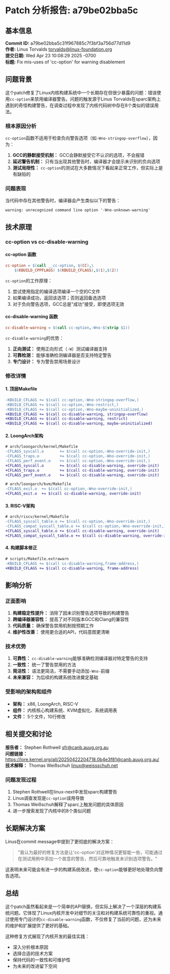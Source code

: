 # Patch 分析报告: a79be02bba5c

## 基本信息

**Commit ID:** a79be02bba5c31f967885c7f3bf3a756d77d11d9  
**作者:** Linus Torvalds <torvalds@linux-foundation.org>  
**提交日期:** Wed Apr 23 10:08:29 2025 -0700  
**标题:** Fix mis-uses of 'cc-option' for warning disablement  

## 问题背景

这个patch修复了Linux内核构建系统中一个长期存在但很少暴露的问题：错误使用`cc-option`来禁用编译器警告。问题的触发源于Linus Torvalds在sparc架构上遇到的奇怪构建警告，在调查过程中发现了内核代码树中存在8个类似的错误用法。

### 根本原因分析

`cc-option`函数不适用于检查负向警告选项（如`-Wno-stringop-overflow`），因为：

1. **GCC的静默接受机制：** GCC会静默接受它不认识的选项，不会报错
2. **延迟警告机制：** 只有当出现其他警告时，编译器才会提示未识别的负向选项
3. **测试局限性：** `cc-option`的测试在大多数情况下看起来正常工作，但实际上是有缺陷的

### 问题表现

当代码中存在其他警告时，编译器会产生类似以下的警告：
```
warning: unrecognized command line option '-Wno-unknown-warning'
```

## 技术原理

### cc-option vs cc-disable-warning

#### cc-option 函数
```makefile
cc-option = $(call __cc-option, $(CC),\
	$(KBUILD_CPPFLAGS) $(KBUILD_CFLAGS),$(1),$(2))
```

`cc-option`的工作原理：
1. 尝试使用指定的编译选项编译一个空的C文件
2. 如果编译成功，返回该选项；否则返回备选选项
3. 对于负向警告选项，GCC总是"成功"接受，即使选项无效

#### cc-disable-warning 函数
```makefile
cc-disable-warning = $(call cc-option,-Wno-$(strip $1))
```

`cc-disable-warning`的优势：
1. **正向测试：** 使用正向形式（`-W`）测试编译器支持
2. **可靠检测：** 能够准确检测编译器是否支持特定警告
3. **专门设计：** 专为警告禁用场景设计

### 修改详情

#### 1. 顶层Makefile
```diff
-KBUILD_CFLAGS += $(call cc-option,-Wno-stringop-overflow,)
-KBUILD_CFLAGS += $(call cc-option,-Wno-restrict,)
-KBUILD_CFLAGS += $(call cc-option,-Wno-maybe-uninitialized,)
+KBUILD_CFLAGS += $(call cc-disable-warning, stringop-overflow)
+KBUILD_CFLAGS += $(call cc-disable-warning, restrict)
+KBUILD_CFLAGS += $(call cc-disable-warning, maybe-uninitialized)
```

#### 2. LoongArch架构
```diff
# arch/loongarch/kernel/Makefile
-CFLAGS_syscall.o       += $(call cc-option,-Wno-override-init,)
-CFLAGS_traps.o         += $(call cc-option,-Wno-override-init,)
-CFLAGS_perf_event.o    += $(call cc-option,-Wno-override-init,)
+CFLAGS_syscall.o       += $(call cc-disable-warning, override-init)
+CFLAGS_traps.o         += $(call cc-disable-warning, override-init)
+CFLAGS_perf_event.o    += $(call cc-disable-warning, override-init)

# arch/loongarch/kvm/Makefile
-CFLAGS_exit.o  += $(call cc-option,-Wno-override-init,)
+CFLAGS_exit.o  += $(call cc-disable-warning, override-init)
```

#### 3. RISC-V架构
```diff
# arch/riscv/kernel/Makefile
-CFLAGS_syscall_table.o += $(call cc-option,-Wno-override-init,)
-CFLAGS_compat_syscall_table.o += $(call cc-option,-Wno-override-init,)
+CFLAGS_syscall_table.o += $(call cc-disable-warning, override-init)
+CFLAGS_compat_syscall_table.o += $(call cc-disable-warning, override-init)
```

#### 4. 构建脚本修正
```diff
# scripts/Makefile.extrawarn
-KBUILD_CFLAGS += $(call cc-disable-warning,frame-address,)
+KBUILD_CFLAGS += $(call cc-disable-warning, frame-address)
```

## 影响分析

### 正面影响

1. **构建稳定性提升：** 消除了因未识别警告选项导致的构建警告
2. **跨编译器兼容性：** 提高了对不同版本GCC和Clang的兼容性
3. **代码质量：** 确保警告禁用机制按预期工作
4. **维护性改善：** 使用更合适的API，代码意图更清晰

### 技术优势

1. **可靠性：** `cc-disable-warning`能够准确检测编译器对特定警告的支持
2. **一致性：** 统一了警告禁用的方法
3. **简洁性：** 语法更简洁，不需要手动添加`-Wno-`前缀
4. **未来兼容：** 为后续的构建系统改进奠定基础

### 受影响的架构和组件

- **架构：** x86, LoongArch, RISC-V
- **组件：** 内核核心构建系统、KVM虚拟化、系统调用表
- **文件：** 5个文件，10行修改

## 相关提交和讨论

**报告者：** Stephen Rothwell <sfr@canb.auug.org.au>  
**问题链接：** https://lore.kernel.org/all/20250422204718.0b4e3f81@canb.auug.org.au/  
**技术解释：** Thomas Weißschuh <linux@weissschuh.net>  

### 问题发现过程

1. Stephen Rothwell在linux-next中发现sparc构建警告
2. Linus调查发现是`cc-option`误用导致
3. Thomas Weißschuh解释了sparc上触发问题的具体原因
4. 进一步搜索发现了内核中的8个类似问题

## 长期解决方案

Linus在commit message中提到了更彻底的解决方案：

> "我认为最好的修复方法是让'cc-option'对这种情况更智能一些，可能通过在测试用例中添加一个故意的警告，然后可靠地触发未识别选项警告。"

这表明未来可能会有进一步的构建系统改进，使`cc-option`能够更好地处理负向警告选项。

## 总结

这个patch虽然看起来是一个简单的API替换，但实际上解决了一个深层的构建系统问题。它体现了Linux内核开发中对细节的关注和对构建系统可靠性的重视。通过使用专门设计的`cc-disable-warning`函数，不仅修复了当前的问题，还为未来的维护和扩展提供了更好的基础。

这种修复方式展现了内核开发的最佳实践：
- 深入分析根本原因
- 选择合适的技术方案
- 保持代码的一致性和可维护性
- 为未来的改进留下空间